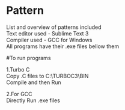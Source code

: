 # Pattern  
List and overview of patterns included  
Text editor used - Sublime Text 3   
Compiler used - GCC for Windows  
All programs have their .exe files bellow them   
  

#To run programs  

1.Turbo C  
Copy .C files to C:\TURBOC3\BIN  
Compile and then Run  



2.For GCC   
Directly Run .exe files  

